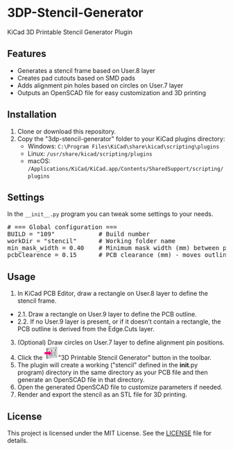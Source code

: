 # 3DP-Stencil-Generator
KiCad 3D Printable Stencil Generator Plugin

## Features

- Generates a stencil frame based on User.8 layer
- Creates pad cutouts based on SMD pads
- Adds alignment pin holes based on circles on User.7 layer
- Outputs an OpenSCAD file for easy customization and 3D printing

## Installation

1. Clone or download this repository.
2. Copy the "3dp-stencil-generator" folder to your KiCad plugins directory:
   - Windows: `C:\Program Files\KiCad\share\kicad\scripting\plugins`
   - Linux: `/usr/share/kicad/scripting/plugins`
   - macOS: `/Applications/KiCad/KiCad.app/Contents/SharedSupport/scripting/plugins`

## Settings

In the `__init__.py` program you can tweak some settings to your needs.
<pre>
# === Global configuration ===
BUILD = "109"            # Build number
workDir = "stencil"      # Working folder name
min_mask_width = 0.40    # Minimum mask width (mm) between pads
pcbClearence = 0.15      # PCB clearance (mm) - moves outline outward from Edge.Cuts
</pre>

## Usage

1. In KiCad PCB Editor, draw a rectangle on User.8 layer to define the stencil frame.
  - 2.1. Draw a rectangle on User.9 layer to define the PCB outline.
  - 2.2. If no User.9 layer is present, or if it doesn’t contain a rectangle, the PCB outline is derived from the Edge.Cuts layer.
3. (Optional) Draw circles on User.7 layer to define alignment pin positions.
4. Click the ![icon](https://github.com/hugelton/3DP-Stencil-Generator/blob/99ac4820377e08e7fa33e80fa1f7343ff17766b6/3dp-stencil-generator/icon.png)"3D Printable Stencil Generator" button in the toolbar.
5. The plugin will create a working ("stencil" defined in the __init__.py program) directory in the same directory as your PCB file and then generate an OpenSCAD file in that directory.
6. Open the generated OpenSCAD file to customize parameters if needed.
7. Render and export the stencil as an STL file for 3D printing.

## License

This project is licensed under the MIT License. See the [LICENSE](LICENSE) file for details.

